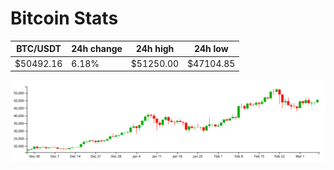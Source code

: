 # Bitcoin Stats

BTC/USDT|24h change|24h high|24h low|
|---|---|---|---|
|$50492.16|6.18%|$51250.00|$47104.85|

<img src="./chart.svg">
